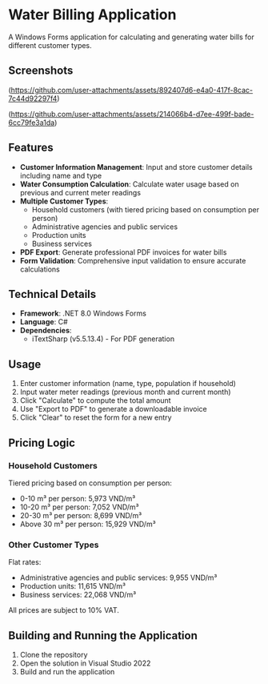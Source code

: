 # Water Billing Application

A Windows Forms application for calculating and generating water bills for different customer types.

## Screenshots

(https://github.com/user-attachments/assets/892407d6-e4a0-417f-8cac-7c44d92297f4)

(https://github.com/user-attachments/assets/214066b4-d7ee-499f-bade-6cc79fe3a1da)


## Features

- **Customer Information Management**: Input and store customer details including name and type
- **Water Consumption Calculation**: Calculate water usage based on previous and current meter readings
- **Multiple Customer Types**:
  - Household customers (with tiered pricing based on consumption per person)
  - Administrative agencies and public services
  - Production units
  - Business services
- **PDF Export**: Generate professional PDF invoices for water bills
- **Form Validation**: Comprehensive input validation to ensure accurate calculations

## Technical Details

- **Framework**: .NET 8.0 Windows Forms
- **Language**: C#
- **Dependencies**: 
  - iTextSharp (v5.5.13.4) - For PDF generation

## Usage

1. Enter customer information (name, type, population if household)
2. Input water meter readings (previous month and current month)
3. Click "Calculate" to compute the total amount
4. Use "Export to PDF" to generate a downloadable invoice
5. Click "Clear" to reset the form for a new entry

## Pricing Logic

### Household Customers
Tiered pricing based on consumption per person:
- 0-10 m³ per person: 5,973 VND/m³
- 10-20 m³ per person: 7,052 VND/m³
- 20-30 m³ per person: 8,699 VND/m³
- Above 30 m³ per person: 15,929 VND/m³

### Other Customer Types
Flat rates:
- Administrative agencies and public services: 9,955 VND/m³
- Production units: 11,615 VND/m³
- Business services: 22,068 VND/m³

All prices are subject to 10% VAT.

## Building and Running the Application

1. Clone the repository
2. Open the solution in Visual Studio 2022
3. Build and run the application 
